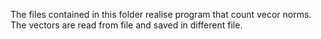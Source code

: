The files contained in this folder realise program that count vecor norms. The vectors are read from file and saved in different file. 
